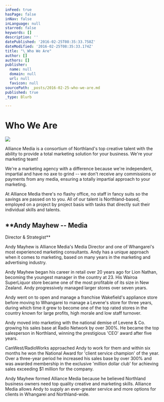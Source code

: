 ```yaml
---
inFeed: true
hasPage: false
inNav: false
inLanguage: null
starred: false
keywords: []
description: ''
datePublished: '2016-02-25T08:35:33.758Z'
dateModified: '2016-02-25T08:35:33.174Z'
title: "\_Who We Are"
author: []
authors: []
publisher:
  name: null
  domain: null
  url: null
  favicon: null
sourcePath: _posts/2016-02-25-who-we-are.md
published: true
_type: Blurb

---
```

# Who We Are
![](https://the-grid-user-content.s3-us-west-2.amazonaws.com/b66235fa-a33a-4ea0-884d-883e1bf5addd.jpg)

Alliance
Media is a consortium of Northland's top creative talent with the ability to
provide a total marketing solution for your business.  We're your
marketing team!

We're
a marketing agency with a difference because we're independent, impartial and
have no axe to grind -- we don't receive any commissions or payments from any
media, ensuring a totally impartial approach to your marketing.

At
Alliance Media there's no flashy office, no staff in fancy suits so the savings
are passed on to you.  All of our talent is Northland-based, employed on a
project by project basis with tasks that directly suit their individual skills
and talents.

## **Andy Mayhew -- Media
Director & Strategist**

Andy
Mayhew is Alliance Media's Media Director and one of Whangarei's most
experienced marketing consultants.  Andy has a unique approach when it
comes to marketing, based on many years in the marketing and advertising
industry.

Andy
Mayhew began his career in retail over 20 years ago for Lion Nathan, becoming
the youngest manager in the country at 23\.  His Wairoa SuperLiquor store
became one of the most profitable of its size in New Zealand.  Andy
progressively managed larger stores over seven years.

Andy
went on to open and manage a franchise Wakefield's appliance store before
moving to Whangarei to manage a Levene's store for three years, during which
time it grew to become one of the top rated stores in the country known for
large profits, high morale and low staff turnover.

Andy
moved into marketing with the national demise of Levene & Co. growing his
sales base at Radio Network by over 300%.  He became the top salesperson
in Northland, winning the prestigious 'CEO' award after five years.

CanWest/RadioWorks
approached Andy to work for them and within six months he won the National
Award for 'client service champion' of the year.  Over a three-year period
he increased his sales base by over 300% and was awarded membership in the exclusive
'million dollar club' for achieving sales exceeding $1 million for the company.

Andy
Mayhew formed Alliance Media because he believed Northland business owners need
top quality creative and marketing skills.  Alliance Media allows Andy to
supply an ever-greater service and more options for clients in Whangarei and
Northland-wide.
